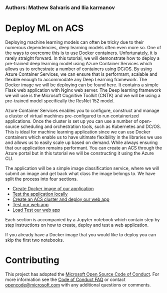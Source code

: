 ### Authors: Mathew Salvaris and Ilia karmanov

# Deploy ML on ACS 
Deploying machine learning models can often be tricky due to their numerous dependencies, deep learning models often even more so. One of the ways to overcome this is to use Docker containers. Unfortunately, it is rarely straight forward. In this tutorial, we will demonstrate how to deploy a pre-trained deep learning model using Azure Container Services which allows us to orchestrate a number of containers using DC/OS. By using Azure Container Services, we can ensure that is performant, scalable and flexible enough to accommodate any Deep Learning framework. 
The Docker image we will be deploying can be found here. It contains a simple Flask web application with Nginx web server. The Deep learning framework we will use is the Microsoft Cognitive Toolkit (CNTK) and we will be using a pre-trained model specifically the ResNet 152 model.

Azure Container Services enables you to configure, construct and manage a cluster of virtual machines pre-configured to run containerized applications. Once the cluster is set up you can use a number of open-source scheduling and orchestration tools, such as Kubernetes and DC/OS. This is ideal for machine learning application since we can use Docker containers which enable us to have ultimate flexibility in the libraries we use and allows us to easily scale up based on demand. While always ensuring that our application remains performant. You can create an ACS through the Azure portal but in this tutorial we will be constructing it using the Azure CLI.

The application will be a simple image classification service, where we will submit an image and get back what class the image belongs to. We have split the process into four sections.
* [Create Docker image of our application](00_BuildImage.ipynb)
* [Test the application locally](01_TestLocally.ipynb)
* [Create an ACS cluster and deploy our web app](02_DeployOnACS.ipynb)
* [Test our web app](03_TestWebApp.ipynb)
* [Load Test our web app](04_SpeedTestWebApp.ipynb)

Each section is accompanied by a Jupyter notebook which contain step by step instructions on how to create, deploy and test a web application.

If you already have a Docker image that you would like to deploy you can skip the first two notebooks.

# Contributing
This project has adopted the [Microsoft Open Source Code of Conduct](https://opensource.microsoft.com/codeofconduct/). For more information see the [Code of Conduct FAQ](https://opensource.microsoft.com/codeofconduct/faq/) or contact [opencode@microsoft.com](mailto:opencode@microsoft.com) with any additional questions or comments.

